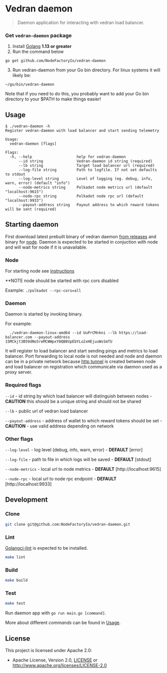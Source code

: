 # Vedran daemon

> Daemon application for interacting with vedran load balancer.

### Get `vedran-daemon` package
1. Install [Golang](https://golang.org/doc/install) **1.13 or greater**
2. Run the command below
```
go get github.com/NodeFactoryIo/vedran-daemon
```
3. Run vedran-daemon from your Go bin directory. For linux systems it will likely be:
```
~/go/bin/vedran-daemon
```
Note that if you need to do this, you probably want to add your Go bin directory to your $PATH to make things easier!

## Usage

```
$ ./vedran-daemon -h
Register vedran-daemon with load balancer and start sending telemetry

Usage:
  vedran-daemon [flags]

Flags:
  -h, --help                    help for vedran-daemon
      --id string               Vedran-daemon id string (required)
      --lb string               Target load balancer url (required)
      --log-file string         Path to logfile. If not set defaults to stdout
      --log-level string        Level of logging (eg. debug, info, warn, error) (default "info")
      --node-metrics string     Polkadot node metrics url (default "localhost:9615")
      --node-rpc string         Polkadot node rpc url (default "localhost:9933")
      --payout-address string   Payout address to which reward tokens will be sent (required)
```
## Starting daemon

First download latest prebuilt binary of vedran daemon [from releases](https://github.com/NodeFactoryIo/vedran-daemon/releases) and binary for [node](https://github.com/paritytech/polkadot/releases).
Daemon is expected to be started in conjuction with node and will wait for node if it is unavailable.


### Node
For starting node see [instructions](https://github.com/paritytech/polkadot/blob/master/README.md)

**NOTE node should be started with rpc cors disabled

Example:
`
  ./polkadot --rpc-cors=all
`

### Daemon
Daemon is started by invoking binary.

For example:
```
  ./vedran-daemon-linux-amd64 --id UuPrCMnkni --lb https://load-balancer.com --payout-address 15MCkjt3B59dNo5reMCWWpxY8QB8VpEbYLo2xHEjuuWsSmTU
```

It will register to load balancer and start sending pings and metrics to load balancer.
Port forwarding to local node is not needed and node and daemon can be in a private network because [http tunnel](https://en.wikipedia.org/wiki/HTTP_tunnel) is created between
node and load balancer on registration which communicate via daemon used as a proxy server.

### Required flags

`--id` - id string by which load balancer will distinguish between nodes - **CAUTION** this should be a unique string and should not be shared

`--lb` - public url of vedran load balancer

`--payout-address` - address of wallet to which reward tokens should be set - **CAUTION** - use valid address depending on network

### Other flags

`--log-level` - log level (debug, info, warn, error) - **DEFAULT** [error]

`--log-file` - path to file in which logs will be saved - **DEFAULT** [stdout]

`--node-metrics` - local url to node metrics - **DEFAULT** [http://localhost:9615]

`--node-rpc` - local url to node rpc endpoint - **DEFAULT** [http://localhost:9933]

## Development


### Clone

```bash
git clone git@github.com:NodeFactoryIo/vedran-daemon.git
```

### Lint
[Golangci-lint](https://golangci-lint.run/usage/install/#local-installation) is expected to be installed.

```bash
make lint
```

### Build

```bash
make build
```

### Test

```bash
make test
```

Run daemon app with `go run main.go [command]`.

More about different _commands_ can be found in [Usage](#Usage).

## License

This project is licensed under Apache 2.0:
- Apache License, Version 2.0, [LICENSE](LICENSE) or http://www.apache.org/licenses/LICENSE-2.0
